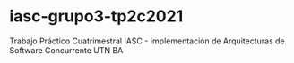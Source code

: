 # iasc-grupo3-tp2c2021
Trabajo Práctico Cuatrimestral
IASC - Implementación de Arquitecturas de Software Concurrente
UTN BA
